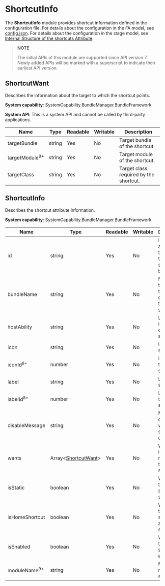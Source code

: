 # ShortcutInfo

The **ShortcutInfo** module provides shortcut information defined in the configuration file. For details about the configuration in the FA model, see [config.json](../../quick-start/package-structure.md). For details about the configuration in the stage model, see [Internal Structure of the shortcuts Attribute](../../quick-start/stage-structure.md#internal-structure-of-the-shortcuts-attribute).

> **NOTE**
>
> The initial APIs of this module are supported since API version 7. Newly added APIs will be marked with a superscript to indicate their earliest API version.

## ShortcutWant

Describes the information about the target to which the shortcut points.

**System capability**: SystemCapability.BundleManager.BundleFramework

**System API**: This is a system API and cannot be called by third-party applications.

| Name                     | Type  | Readable| Writable| Description                |
| ------------------------- | ------ | ---- | ---- | -------------------- |
| targetBundle              | string | Yes  | No  | Target bundle of the shortcut.|
| targetModule<sup>9+</sup> | string | Yes  | No  | Target module of the shortcut.  |
| targetClass               | string | Yes  | No  | Target class required by the shortcut.|

## ShortcutInfo

Describes the shortcut attribute information.

**System capability**: SystemCapability.BundleManager.BundleFramework

| Name                   | Type                                      | Readable| Writable| Description                        |
| ----------------------- | ------------------------------------------ | ---- | ---- | ---------------------------- |
| id                      | string                                     | Yes  | No  | ID of the application to which the shortcut belongs.    |
| bundleName              | string                                     | Yes  | No  | Name of the bundle that contains the shortcut.        |
| hostAbility             | string                                     | Yes  | No  | Local ability information of the shortcut.   |
| icon                    | string                                     | Yes  | No  | Icon of the shortcut.              |
| iconId<sup>8+</sup>     | number                                     | Yes  | No  | Icon ID of the shortcut.            |
| label                   | string                                     | Yes  | No  | Label of the shortcut.              |
| labelId<sup>8+</sup>    | number                                     | Yes  | No  | Label ID of the shortcut.            |
| disableMessage          | string                                     | Yes  | No  | Message displayed when the shortcut is disabled.          |
| wants                   | Array&lt;[ShortcutWant](#shortcutwant)&gt; | Yes  | No  | Want information required for the shortcut.        |
| isStatic                | boolean                                    | Yes  | No  | Whether the shortcut is static.          |
| isHomeShortcut          | boolean                                    | Yes  | No  | Whether the shortcut is a home shortcut.|
| isEnabled               | boolean                                    | Yes  | No  | Whether the shortcut is enabled.            |
| moduleName<sup>9+</sup> | string                                     | Yes  | No  | Module name of the shortcut.            |

